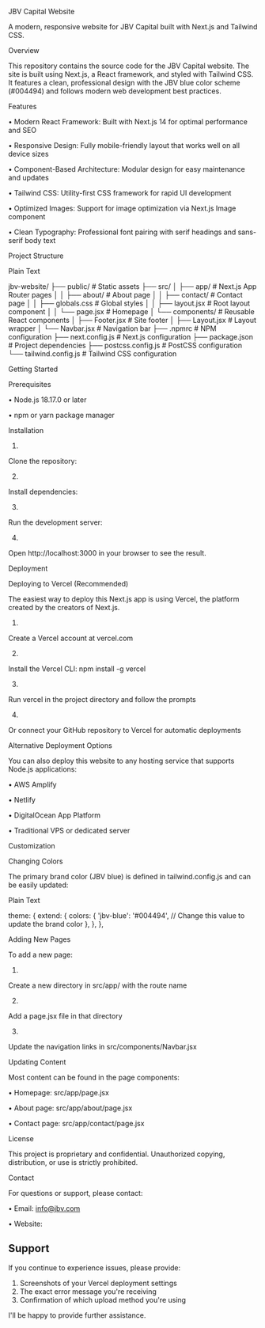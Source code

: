 JBV Capital Website

A modern, responsive website for JBV Capital built with Next.js and Tailwind CSS.

Overview

This repository contains the source code for the JBV Capital website. The site is built using Next.js, a React framework, and styled with Tailwind CSS. It features a clean, professional design with the JBV blue color scheme (#004494) and follows modern web development best practices.

Features

•
Modern React Framework: Built with Next.js 14 for optimal performance and SEO

•
Responsive Design: Fully mobile-friendly layout that works well on all device sizes

•
Component-Based Architecture: Modular design for easy maintenance and updates

•
Tailwind CSS: Utility-first CSS framework for rapid UI development

•
Optimized Images: Support for image optimization via Next.js Image component

•
Clean Typography: Professional font pairing with serif headings and sans-serif body text

Project Structure

Plain Text


jbv-website/
├── public/             # Static assets
├── src/
│   ├── app/            # Next.js App Router pages
│   │   ├── about/      # About page
│   │   ├── contact/    # Contact page
│   │   ├── globals.css # Global styles
│   │   ├── layout.jsx  # Root layout component
│   │   └── page.jsx    # Homepage
│   └── components/     # Reusable React components
│       ├── Footer.jsx  # Site footer
│       ├── Layout.jsx  # Layout wrapper
│       └── Navbar.jsx  # Navigation bar
├── .npmrc              # NPM configuration
├── next.config.js      # Next.js configuration
├── package.json        # Project dependencies
├── postcss.config.js   # PostCSS configuration
└── tailwind.config.js  # Tailwind CSS configuration


Getting Started

Prerequisites

•
Node.js 18.17.0 or later

•
npm or yarn package manager

Installation

1.
Clone the repository:

2.
Install dependencies:

3.
Run the development server:

4.
Open http://localhost:3000 in your browser to see the result.

Deployment

Deploying to Vercel (Recommended)

The easiest way to deploy this Next.js app is using Vercel, the platform created by the creators of Next.js.

1.
Create a Vercel account at vercel.com

2.
Install the Vercel CLI: npm install -g vercel

3.
Run vercel in the project directory and follow the prompts

4.
Or connect your GitHub repository to Vercel for automatic deployments

Alternative Deployment Options

You can also deploy this website to any hosting service that supports Node.js applications:

•
AWS Amplify

•
Netlify

•
DigitalOcean App Platform

•
Traditional VPS or dedicated server

Customization

Changing Colors

The primary brand color (JBV blue) is defined in tailwind.config.js and can be easily updated:

Plain Text


theme: {
  extend: {
    colors: {
      'jbv-blue': '#004494', // Change this value to update the brand color
    },
  },
},


Adding New Pages

To add a new page:

1.
Create a new directory in src/app/ with the route name

2.
Add a page.jsx file in that directory

3.
Update the navigation links in src/components/Navbar.jsx

Updating Content

Most content can be found in the page components:

•
Homepage: src/app/page.jsx

•
About page: src/app/about/page.jsx

•
Contact page: src/app/contact/page.jsx

License

This project is proprietary and confidential. Unauthorized copying, distribution, or use is strictly prohibited.

Contact

For questions or support, please contact:

•
Email: info@jbv.com

•
Website: 



## Support

If you continue to experience issues, please provide:
1. Screenshots of your Vercel deployment settings
2. The exact error message you're receiving
3. Confirmation of which upload method you're using

I'll be happy to provide further assistance.
